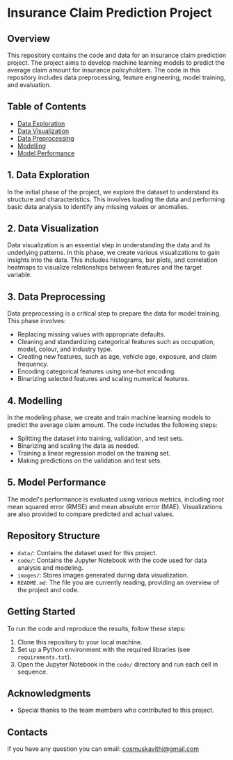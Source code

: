 # Insurance Claim Prediction Project

## Overview

This repository contains the code and data for an insurance claim prediction project. The project aims to develop machine learning models to predict the average claim amount for insurance policyholders. The code in this repository includes data preprocessing, feature engineering, model training, and evaluation.

## Table of Contents

- [Data Exploration](#one)
- [Data Visualization](#two)
- [Data Preprocessing](#three)
- [Modelling](#four)
- [Model Performance](#five)

## 1. Data Exploration <a id="one"></a>

In the initial phase of the project, we explore the dataset to understand its structure and characteristics. This involves loading the data and performing basic data analysis to identify any missing values or anomalies.

## 2. Data Visualization <a id="two"></a>

Data visualization is an essential step in understanding the data and its underlying patterns. In this phase, we create various visualizations to gain insights into the data. This includes histograms, bar plots, and correlation heatmaps to visualize relationships between features and the target variable.

## 3. Data Preprocessing <a id="three"></a>

Data preprocessing is a critical step to prepare the data for model training. This phase involves:
- Replacing missing values with appropriate defaults.
- Cleaning and standardizing categorical features such as occupation, model, colour, and industry type.
- Creating new features, such as age, vehicle age, exposure, and claim frequency.
- Encoding categorical features using one-hot encoding.
- Binarizing selected features and scaling numerical features.

## 4. Modelling <a id="four"></a>

In the modeling phase, we create and train machine learning models to predict the average claim amount. The code includes the following steps:
- Splitting the dataset into training, validation, and test sets.
- Binarizing and scaling the data as needed.
- Training a linear regression model on the training set.
- Making predictions on the validation and test sets.

## 5. Model Performance <a id="five"></a>

The model's performance is evaluated using various metrics, including root mean squared error (RMSE) and mean absolute error (MAE). Visualizations are also provided to compare predicted and actual values.

## Repository Structure

- `data/`: Contains the dataset used for this project.
- `code/`: Contains the Jupyter Notebook with the code used for data analysis and modeling.
- `images/`: Stores images generated during data visualization.
- `README.md`: The file you are currently reading, providing an overview of the project and code.

## Getting Started

To run the code and reproduce the results, follow these steps:

1. Clone this repository to your local machine.
2. Set up a Python environment with the required libraries (see `requirements.txt`).
3. Open the Jupyter Notebook in the `code/` directory and run each cell in sequence.

## Acknowledgments

- Special thanks to the team members who contributed to this project.
  
## Contacts
if you have any question you can email: cosmuskavithi@gmail.com
